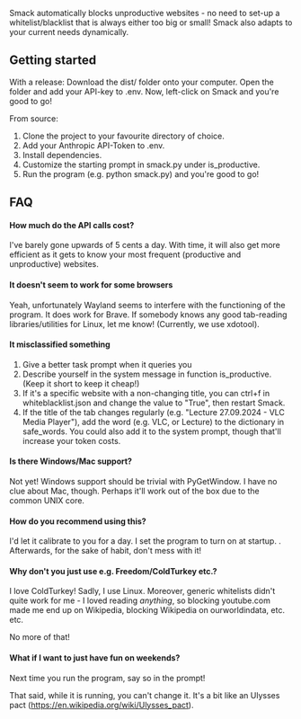 Smack automatically blocks unproductive websites - no need to set-up a whitelist/blacklist that is always either too big or small! Smack also adapts
to your current needs dynamically.


## Getting started
With a release:
Download the dist/ folder onto your computer. Open the folder and add your API-key to .env. Now, left-click on Smack and you're good to go!


From source:
1. Clone the project to your favourite directory of choice.
2. Add your Anthropic API-Token to .env.
3. Install dependencies.
4. Customize the starting prompt in smack.py under is_productive.
5. Run the program (e.g. python smack.py) and you're good to go! 



## FAQ
#### How much do the API calls cost?
I've barely gone upwards of 5 cents a day. With time, it will also get more efficient as it gets to know your most frequent (productive and unproductive) websites.

#### It doesn't seem to work for some browsers
Yeah, unfortunately Wayland seems to interfere with the functioning of the program. It does work for Brave. If somebody knows any good tab-reading libraries/utilities for Linux, let me know! (Currently, we use xdotool). 

#### It misclassified something
1. Give a better task prompt when it queries you 
2. Describe yourself in the system message in function is_productive. (Keep it short to keep it cheap!)
3. If it's a specific website with a non-changing title, you can ctrl+f in whiteblacklist.json and change the value to "True", then restart Smack.
4. If the title of the tab changes regularly (e.g. "Lecture 27.09.2024 - VLC Media Player"), add the word (e.g. VLC, or Lecture) to the dictionary in safe_words. You could also add it to the system prompt, though that'll increase your token costs.

#### Is there Windows/Mac support?
Not yet! Windows support should be trivial with PyGetWindow. I have no clue about Mac, though. Perhaps it'll work out of the box due to the common UNIX core.

#### How do you recommend using this?
I'd let it calibrate to you for a day. I set the program to turn on at startup. . Afterwards, for the sake of habit, don't mess with it! 

#### Why don't you just use e.g. Freedom/ColdTurkey etc.?  
I love ColdTurkey! Sadly, I use Linux. Moreover, generic whitelists didn't quite work for me - I loved reading *anything*, so blocking youtube.com made me end up on Wikipedia, blocking Wikipedia on ourworldindata, etc. etc. 

No more of that!

#### What if I want to just have fun on weekends?
Next time you run the program, say so in the prompt!

That said, while it is running, you can't change it. It's a bit like an Ulysses pact (https://en.wikipedia.org/wiki/Ulysses_pact).

